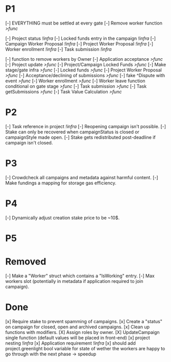 # **P1**

[-] EVERYTHING must be settled at every gate
[-] Remove worker function _>func_

[-] Project status _!infra_
[-] Locked funds entry in the campaign _!infra_
[-] Campaign Worker Proposal _!infra_
[-] Project Worker Proposal _!infra_
[-] Worker enrollment _!infra_
[-] Task submission _!infra_

[-] function to remove workers by Owner
[-] Application acceptance _>func_
[-] Project update _>func_
[-] Project/Campaign Locked Funds _>func_
[-] Make stage/gate infra _>func_
[-] Locked funds _>func_
[-] Project Worker Proposal _>func_
[-] Acceptance/declining of submissions _>func_
[-] fake ^Dispute with event _>func_
[-] Worker enrollment _>func_
[-] Worker leave function conditional on gate stage _>func_
[-] Task submission _>func_
[-] Task getSubmissions _>func_
[-] Task Value Calculation _>func_

# **P2**

[-] Task reference in project _!infra_
[-] Reopening campaign isn't possible.
[-] Stake can only be recovered when campaignStatus is closed or campaignStyle made open.
[-] Stake gets redistributed post-deadline if campaign isn't closed.

# **P3**

[-] Crowdcheck all campaigns and metadata against harmful content.
[-] Make fundings a mapping for storage gas efficiency.

# **P4**

[-] Dynamically adjust creation stake price to be ~10$.

# **P5**

# **Removed**

[-] Make a "Worker" struct which contains a "IsWorking" entry.
[-] Max workers slot (potentially in metadata if application required to join campaign).

# **Done**

[x] Require stake to prevent spamming of campaigns.
[x] Create a "status" on campaign for closed, open and archived campaigns.
[x] Clean up functions with modifiers.
[X] Assign roles by owner.
[X] UpdateCampaign single function (default values will be placed in front-end)
[x] project nesting _!infra_
[x] Application requirement _!infra_
[x] should add project.greenlight bool variable for state of wether the workers are happy to go through with the next phase -> speedup
